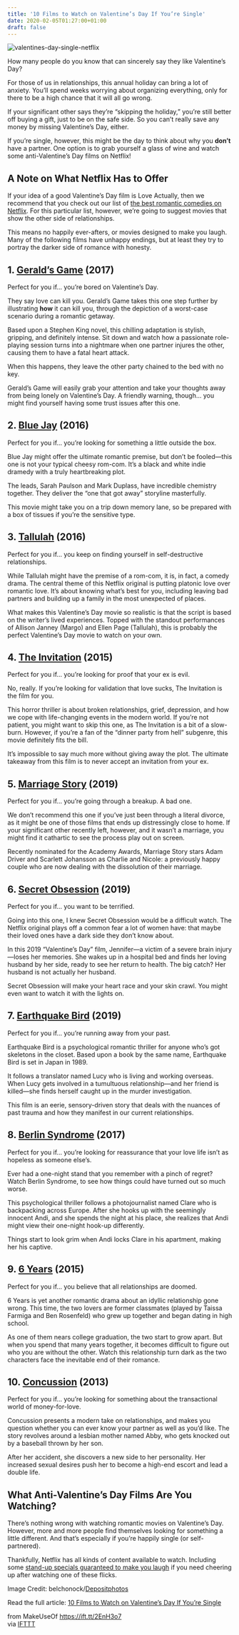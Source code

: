 ```yaml
---
title: '10 Films to Watch on Valentine’s Day If You’re Single'
date: 2020-02-05T01:27:00+01:00
draft: false
---
```


![valentines-day-single-netflix](https://static.makeuseof.com/wp-content/uploads/2018/02/valentines-day-single-netflix.jpg)

How many people do you know that can sincerely say they like Valentine’s Day?

For those of us in relationships, this annual holiday can bring a lot of anxiety. You’ll spend weeks worrying about organizing everything, only for there to be a high chance that it will all go wrong.

If your significant other says they’re “skipping the holiday,” you’re still better off buying a gift, just to be on the safe side. So you can’t really save any money by missing Valentine’s Day, either.

If you’re single, however, this might be the day to think about why you **don’t** have a partner. One option is to grab yourself a glass of wine and watch some anti-Valentine’s Day films on Netflix!

A Note on What Netflix Has to Offer
-----------------------------------

If your idea of a good Valentine’s Day film is Love Actually, then we recommend that you check out our list of [the best romantic comedies on Netflix](//www.makeuseof.com/tag/best-romantic-comedies-netflix-now/). For this particular list, however, we’re going to suggest movies that show the other side of relationships.

This means no happily ever-afters, or movies designed to make you laugh. Many of the following films have unhappy endings, but at least they try to portray the darker side of romance with honesty.

1\. [Gerald’s Game](https://www.netflix.com/title/80128722) (2017)
------------------------------------------------------------------

Perfect for you if… you’re bored on Valentine’s Day.

They say love can kill you. Gerald’s Game takes this one step further by illustrating **how** it can kill you, through the depiction of a worst-case scenario during a romantic getaway.

Based upon a Stephen King novel, this chilling adaptation is stylish, gripping, and definitely intense. Sit down and watch how a passionate role-playing session turns into a nightmare when one partner injures the other, causing them to have a fatal heart attack.

When this happens, they leave the other party chained to the bed with no key.

Gerald’s Game will easily grab your attention and take your thoughts away from being lonely on Valentine’s Day. A friendly warning, though… you might find yourself having some trust issues after this one.

2\. [Blue Jay](https://www.netflix.com/title/80117746) (2016)
-------------------------------------------------------------

Perfect for you if… you’re looking for something a little outside the box.

Blue Jay might offer the ultimate romantic premise, but don’t be fooled—this one is not your typical cheesy rom-com. It’s a black and white indie dramedy with a truly heartbreaking plot.

The leads, Sarah Paulson and Mark Duplass, have incredible chemistry together. They deliver the “one that got away” storyline masterfully.

This movie might take you on a trip down memory lane, so be prepared with a box of tissues if you’re the sensitive type.

3\. [Tallulah](https://www.netflix.com/title/80093198) (2016)
-------------------------------------------------------------

Perfect for you if… you keep on finding yourself in self-destructive relationships.

While Tallulah might have the premise of a rom-com, it is, in fact, a comedy drama. The central theme of this Netflix original is putting platonic love over romantic love. It’s about knowing what’s best for you, including leaving bad partners and building up a family in the most unexpected of places.

What makes this Valentine’s Day movie so realistic is that the script is based on the writer’s lived experiences. Topped with the standout performances of Allison Janney (Margo) and Ellen Page (Tallulah), this is probably the perfect Valentine’s Day movie to watch on your own.

4\. [The Invitation](https://www.netflix.com/title/80048977) (2015)
-------------------------------------------------------------------

Perfect for you if… you’re looking for proof that your ex is evil.

No, really. If you’re looking for validation that love sucks, The Invitation is the film for you.

This horror thriller is about broken relationships, grief, depression, and how we cope with life-changing events in the modern world. If you’re not patient, you might want to skip this one, as The Invitation is a bit of a slow-burn. However, if you’re a fan of the “dinner party from hell” subgenre, this movie definitely fits the bill.

It’s impossible to say much more without giving away the plot. The ultimate takeaway from this film is to never accept an invitation from your ex.

5\. [Marriage Story](https://www.netflix.com/title/80223779) (2019)
-------------------------------------------------------------------

Perfect for you if… you’re going through a breakup. A bad one.

We don’t recommend this one if you’ve just been through a literal divorce, as it might be one of those films that ends up distressingly close to home. If your significant other recently left, however, and it wasn’t a marriage, you might find it cathartic to see the process play out on screen.

Recently nominated for the Academy Awards, Marriage Story stars Adam Driver and Scarlett Johansson as Charlie and Nicole: a previously happy couple who are now dealing with the dissolution of their marriage.

6\. [Secret Obsession](https://www.netflix.com/title/80998968) (2019)
---------------------------------------------------------------------

Perfect for you if… you want to be terrified.

Going into this one, I knew Secret Obsession would be a difficult watch. The Netflix original plays off a common fear a lot of women have: that maybe their loved ones have a dark side they don’t know about.

In this 2019 “Valentine’s Day” film, Jennifer—a victim of a severe brain injury—loses her memories. She wakes up in a hospital bed and finds her loving husband by her side, ready to see her return to health. The big catch? Her husband is not actually her husband.

Secret Obsession will make your heart race and your skin crawl. You might even want to watch it with the lights on.

7\. [Earthquake Bird](https://www.netflix.com/title/80244457) (2019)
--------------------------------------------------------------------

Perfect for you if… you’re running away from your past.

Earthquake Bird is a psychological romantic thriller for anyone who’s got skeletons in the closet. Based upon a book by the same name, Earthquake Bird is set in Japan in 1989.

It follows a translator named Lucy who is living and working overseas. When Lucy gets involved in a tumultuous relationship—and her friend is killed—she finds herself caught up in the murder investigation.

This film is an eerie, sensory-driven story that deals with the nuances of past trauma and how they manifest in our current relationships.

8\. [Berlin Syndrome](https://www.netflix.com/title/80164392) (2017)
--------------------------------------------------------------------

Perfect for you if… you’re looking for reassurance that your love life isn’t as hopeless as someone else’s.

Ever had a one-night stand that you remember with a pinch of regret? Watch Berlin Syndrome, to see how things could have turned out so much worse.

This psychological thriller follows a photojournalist named Clare who is backpacking across Europe. After she hooks up with the seemingly innocent Andi, and she spends the night at his place, she realizes that Andi might view their one-night hook-up differently.

Things start to look grim when Andi locks Clare in his apartment, making her his captive.

9\. [6 Years](https://www.netflix.com/title/80045922) (2015)
------------------------------------------------------------

Perfect for you if… you believe that all relationships are doomed.

6 Years is yet another romantic drama about an idyllic relationship gone wrong. This time, the two lovers are former classmates (played by Taissa Farmiga and Ben Rosenfeld) who grew up together and began dating in high school.

As one of them nears college graduation, the two start to grow apart. But when you spend that many years together, it becomes difficult to figure out who you are without the other. Watch this relationship turn dark as the two characters face the inevitable end of their romance.

10\. [Concussion](https://www.netflix.com/title/70267490) (2013)
----------------------------------------------------------------

Perfect for you if… you’re looking for something about the transactional world of money-for-love.

Concussion presents a modern take on relationships, and makes you question whether you can ever know your partner as well as you’d like. The story revolves around a lesbian mother named Abby, who gets knocked out by a baseball thrown by her son.

After her accident, she discovers a new side to her personality. Her increased sexual desires push her to become a high-end escort and lead a double life.

What Anti-Valentine’s Day Films Are You Watching?
-------------------------------------------------

There’s nothing wrong with watching romantic movies on Valentine’s Day. However, more and more people find themselves looking for something a little different. And that’s especially if you’re happily single (or self-partnered).

Thankfully, Netflix has all kinds of content available to watch. Including some [stand-up specials guaranteed to make you laugh](//www.makeuseof.com/tag/best-standup-comedy-specials-netflix/) if you need cheering up after watching one of these flicks.

Image Credit: belchonock/[Depositphotos](https://depositphotos.com/101633514/stock-photo-young-man-watching-tv-at.html)

Read the full article: [10 Films to Watch on Valentine’s Day If You’re Single](https://www.makeuseof.com/tag/films-watch-valentines-day-single/)

  
  
from MakeUseOf https://ift.tt/2EnH3o7  
via [IFTTT](https://ifttt.com/?ref=da&site=blogger)